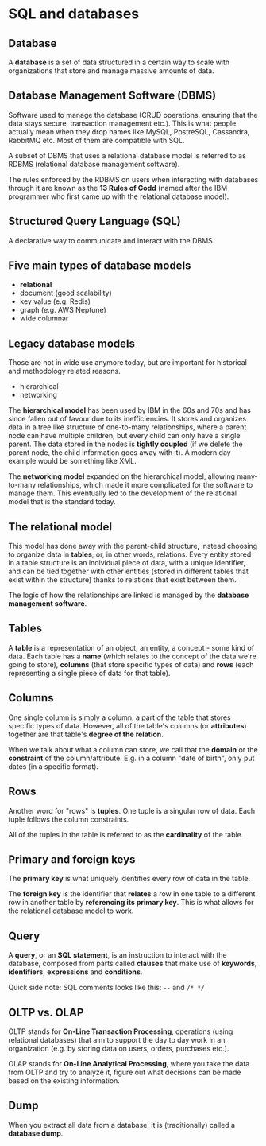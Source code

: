 # SQL and databases

## Database

A **database** is a set of data structured in a certain way to scale with organizations that store and manage massive amounts of data.

## Database Management Software (DBMS)

Software used to manage the database (CRUD operations, ensuring that the data stays secure, transaction management etc.). This is what people actually mean when they drop names like MySQL, PostreSQL, Cassandra, RabbitMQ etc. Most of them are compatible with SQL.

A subset of DBMS that uses a relational database model is referred to as RDBMS (relational database management software).

The rules enforced by the RDBMS on users when interacting with databases through it are known as the **13 Rules of Codd** (named after the IBM programmer who first came up with the relational database model).

## Structured Query Language (SQL)

A declarative way to communicate and interact with the DBMS.

## Five main types of database models

* **relational**
* document (good scalability)
* key value (e.g. Redis)
* graph (e.g. AWS Neptune)
* wide columnar

## Legacy database models

Those are not in wide use anymore today, but are important for historical and methodology related reasons.

* hierarchical
* networking

The **hierarchical model** has been used by IBM in the 60s and 70s and has since fallen out of favour due to its inefficiencies. It stores and organizes data in a tree like structure of one-to-many relationships, where a parent node can have multiple children, but every child can only have a single parent. The data stored in the nodes is **tightly coupled** (if we delete the parent node, the child information goes away with it). A modern day example would be something like XML.

The **networking model** expanded on the hierarchical model, allowing many-to-many relationships, which made it more complicated for the software to manage them. This eventually led to the development of the relational model that is the standard today.

## The relational model

This model has done away with the parent-child structure, instead choosing to organize data in **tables**, or, in other words, relations. Every entity stored in a table structure is an individual piece of data, with a unique identifier, and can be tied together with other entities (stored in different tables that exist within the structure) thanks to relations that exist between them.

The logic of how the relationships are linked is managed by the **database management software**.

## Tables

A **table** is a representation of an object, an entity, a concept - some kind of data. Each table has a **name** (which relates to the concept of the data we're going to store), **columns** (that store specific types of data) and **rows** (each representing a single piece of data for that table).

## Columns

One single column is simply a column, a part of the table that stores specific types of data. However, all of the table's columns (or **attributes**) together are that table's **degree of the relation**.

When we talk about what a column can store, we call that the **domain** or the **constraint** of the column/attribute. E.g. in a column "date of birth", only put dates (in a specific format).

## Rows

Another word for "rows" is **tuples**. One tuple is a singular row of data. Each tuple follows the column constraints.

All of the tuples in the table is referred to as the **cardinality** of the table.

## Primary and foreign keys

The **primary key** is what uniquely identifies every row of data in the table.

The **foreign key** is the identifier that **relates** a row in one table to a different row in another table by **referencing its primary key**. This is what allows for the relational database model to work.

## Query

A **query**, or an **SQL statement**, is an instruction to interact with the database, composed from parts called **clauses** that make use of **keywords**, **identifiers**, **expressions** and **conditions**.

Quick side note: SQL comments looks like this: `--` and `/* */`

## OLTP vs. OLAP

OLTP stands for **On-Line Transaction Processing**, operations (using relational databases) that aim to support the day to day work in an organization (e.g. by storing data on users, orders, purchases etc.).

OLAP stands for **On-Line Analytical Processing**, where you take the data from OLTP and try to analyze it, figure out what decisions can be made based on the existing information.

## Dump

When you extract all data from a database, it is (traditionally) called a **database dump**.

